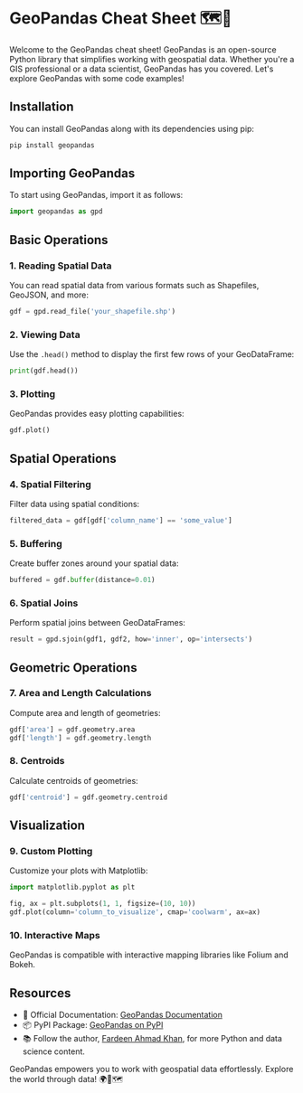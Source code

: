 # GeoPandas Cheat Sheet 🗺️🐍

Welcome to the GeoPandas cheat sheet! GeoPandas is an open-source Python library that simplifies working with geospatial data. Whether you're a GIS professional or a data scientist, GeoPandas has you covered. Let's explore GeoPandas with some code examples!

## Installation

You can install GeoPandas along with its dependencies using pip:

```bash
pip install geopandas
```

## Importing GeoPandas

To start using GeoPandas, import it as follows:

```python
import geopandas as gpd
```

## Basic Operations

### 1. Reading Spatial Data

You can read spatial data from various formats such as Shapefiles, GeoJSON, and more:

```python
gdf = gpd.read_file('your_shapefile.shp')
```

### 2. Viewing Data

Use the `.head()` method to display the first few rows of your GeoDataFrame:

```python
print(gdf.head())
```

### 3. Plotting

GeoPandas provides easy plotting capabilities:

```python
gdf.plot()
```

## Spatial Operations

### 4. Spatial Filtering

Filter data using spatial conditions:

```python
filtered_data = gdf[gdf['column_name'] == 'some_value']
```

### 5. Buffering

Create buffer zones around your spatial data:

```python
buffered = gdf.buffer(distance=0.01)
```

### 6. Spatial Joins

Perform spatial joins between GeoDataFrames:

```python
result = gpd.sjoin(gdf1, gdf2, how='inner', op='intersects')
```

## Geometric Operations

### 7. Area and Length Calculations

Compute area and length of geometries:

```python
gdf['area'] = gdf.geometry.area
gdf['length'] = gdf.geometry.length
```

### 8. Centroids

Calculate centroids of geometries:

```python
gdf['centroid'] = gdf.geometry.centroid
```

## Visualization

### 9. Custom Plotting

Customize your plots with Matplotlib:

```python
import matplotlib.pyplot as plt

fig, ax = plt.subplots(1, 1, figsize=(10, 10))
gdf.plot(column='column_to_visualize', cmap='coolwarm', ax=ax)
```

### 10. Interactive Maps

GeoPandas is compatible with interactive mapping libraries like Folium and Bokeh.

## Resources

- 📖 Official Documentation: [GeoPandas Documentation](https://geopandas.org/en/stable/index.html)
- 📦 PyPI Package: [GeoPandas on PyPI](https://pypi.org/project/geopandas/)
- 📚 Follow the author, [Fardeen Ahmad Khan](https://github.com/I-Fardeen), for more Python and data science content.

GeoPandas empowers you to work with geospatial data effortlessly. Explore the world through data! 🌍🐍🗺️
